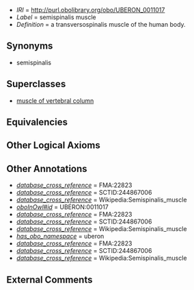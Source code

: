  * *IRI* = http://purl.obolibrary.org/obo/UBERON_0011017
 * *Label* = semispinalis muscle
 * *Definition* = a transversospinalis muscle of the human body.

## Synonyms

 * semispinalis

## Superclasses

 * [muscle of vertebral column](../../UBERON/18/UBERON_0004518.md)

## Equivalencies


## Other Logical Axioms


## Other Annotations

 * *[database_cross_reference](../../ef/oboInOwl#hasDbXref.md)* = FMA:22823
 * *[database_cross_reference](../../ef/oboInOwl#hasDbXref.md)* = SCTID:244867006
 * *[database_cross_reference](../../ef/oboInOwl#hasDbXref.md)* = Wikipedia:Semispinalis_muscle
 * *[oboInOwl#id](../../id/oboInOwl#id.md)* = UBERON:0011017
 * *[database_cross_reference](../../ef/oboInOwl#hasDbXref.md)* = FMA:22823
 * *[database_cross_reference](../../ef/oboInOwl#hasDbXref.md)* = SCTID:244867006
 * *[database_cross_reference](../../ef/oboInOwl#hasDbXref.md)* = Wikipedia:Semispinalis_muscle
 * *[has_obo_namespace](../../ce/oboInOwl#hasOBONamespace.md)* = uberon
 * *[database_cross_reference](../../ef/oboInOwl#hasDbXref.md)* = FMA:22823
 * *[database_cross_reference](../../ef/oboInOwl#hasDbXref.md)* = SCTID:244867006
 * *[database_cross_reference](../../ef/oboInOwl#hasDbXref.md)* = Wikipedia:Semispinalis_muscle

## External Comments

